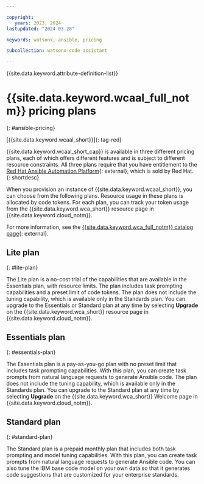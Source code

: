 ```yaml
---

copyright:
   years: 2023, 2024
lastupdated: "2024-03-28"

keywords: watsonx, ansible, pricing

subcollection: watsonx-code-assistant

---
```


{{site.data.keyword.attribute-definition-list}}

# {{site.data.keyword.wcaal_full_notm}} pricing plans
{: #ansible-pricing}

[{{site.data.keyword.wcaal_short}}]{: tag-red}

{{site.data.keyword.wcaal_short_cap}} is available in three different pricing plans, each of which offers different features and is subject to different resource constraints. All three plans require that you have entitlement to the [Red Hat Ansible Automation Platform](https://www.redhat.com/en/technologies/management/ansible){: external}, which is sold by Red Hat.
{: shortdesc}

When you provision an instance of {{site.data.keyword.wcaal_short}}, you can choose from the following plans. Resource usage in these plans is allocated by code tokens. For each plan, you can track your token usage from the {{site.data.keyword.wca_short}} resource page in {{site.data.keyword.cloud_notm}}.

For more information, see the [{{site.data.keyword.wca_full_notm}} catalog page](https://cloud.ibm.com/catalog/services/ibm-watsonx-code-assistant){: external}.

## Lite plan
{: #lite-plan}

The Lite plan is a no-cost trial of the capabilities that are available in the Essentials plan, with resource limits. The plan includes task prompting capabilities and a preset limit of code tokens. The plan does not include the tuning capability, which is available only in the Standards plan. You can upgrade to the Essentials or Standard plan at any time by selecting **Upgrade** on the {{site.data.keyword.wca_short}} resource page in {{site.data.keyword.cloud_notm}}.

## Essentials plan
{: #essentials-plan}

The Essentials plan is a pay-as-you-go plan with no preset limit that includes task prompting capabilities. With this plan, you can create task prompts from natural language requests to generate Ansible code. The plan does not include the tuning capability, which is available only in the Standards plan. You can upgrade to the Standard plan at any time by selecting **Upgrade** on the {{site.data.keyword.wca_short}} Welcome page in {{site.data.keyword.cloud_notm}}.

## Standard plan
{: #standard-plan}

The Standard plan is a prepaid monthly plan that includes both task prompting and model tuning capabilities. With this plan, you can create task prompts from natural language requests to generate Ansible code. You can also tune the IBM base code model on your own data so that it generates code suggestions that are customized for your enterprise standards.
